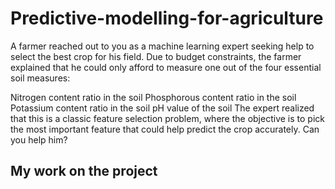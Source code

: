 # Predictive-modelling-for-agriculture
A farmer reached out to you as a machine learning expert seeking help to select the best crop for his field. Due to budget constraints, the farmer explained that he could only afford to measure one out of the four essential soil measures:

Nitrogen content ratio in the soil
Phosphorous content ratio in the soil
Potassium content ratio in the soil
pH value of the soil
The expert realized that this is a classic feature selection problem, where the objective is to pick the most important feature that could help predict the crop accurately. Can you help him?

## My work on the project
